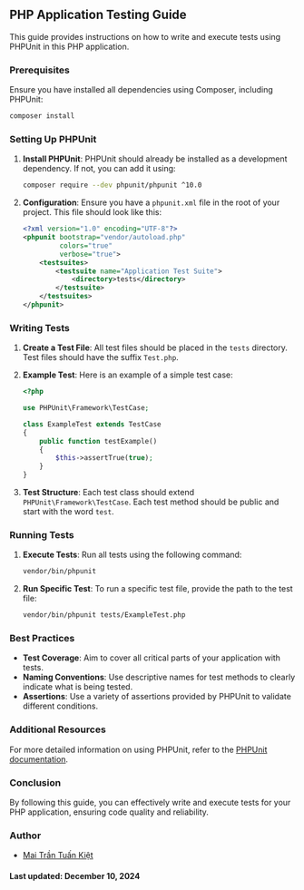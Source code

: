## PHP Application Testing Guide

This guide provides instructions on how to write and execute tests using PHPUnit in this PHP application.

### Prerequisites

Ensure you have installed all dependencies using Composer, including PHPUnit:

```bash
composer install
```


### Setting Up PHPUnit

1. **Install PHPUnit**: PHPUnit should already be installed as a development dependency. If not, you can add it using:
   ```bash
   composer require --dev phpunit/phpunit ^10.0
   ```

2. **Configuration**: Ensure you have a `phpunit.xml` file in the root of your project. This file should look like this:
   ```xml
   <?xml version="1.0" encoding="UTF-8"?>
   <phpunit bootstrap="vendor/autoload.php"
            colors="true"
            verbose="true">
       <testsuites>
           <testsuite name="Application Test Suite">
               <directory>tests</directory>
           </testsuite>
       </testsuites>
   </phpunit>
   ```

### Writing Tests

1. **Create a Test File**: All test files should be placed in the `tests` directory. Test files should have the suffix `Test.php`.

2. **Example Test**: Here is an example of a simple test case:
   ```php
   <?php

   use PHPUnit\Framework\TestCase;

   class ExampleTest extends TestCase
   {
       public function testExample()
       {
           $this->assertTrue(true);
       }
   }
   ```

3. **Test Structure**: Each test class should extend `PHPUnit\Framework\TestCase`. Each test method should be public and start with the word `test`.

### Running Tests

1. **Execute Tests**: Run all tests using the following command:
   ```bash
   vendor/bin/phpunit
   ```

2. **Run Specific Test**: To run a specific test file, provide the path to the test file:
   ```bash
   vendor/bin/phpunit tests/ExampleTest.php
   ```

### Best Practices

- **Test Coverage**: Aim to cover all critical parts of your application with tests.
- **Naming Conventions**: Use descriptive names for test methods to clearly indicate what is being tested.
- **Assertions**: Use a variety of assertions provided by PHPUnit to validate different conditions.

### Additional Resources

For more detailed information on using PHPUnit, refer to the [PHPUnit documentation](https://phpunit.de/documentation.html).

### Conclusion

By following this guide, you can effectively write and execute tests for your PHP application, ensuring code quality and reliability.

### Author

- [Mai Trần Tuấn Kiệt](https://github.com/mttk2004)

#### Last updated: December 10, 2024
